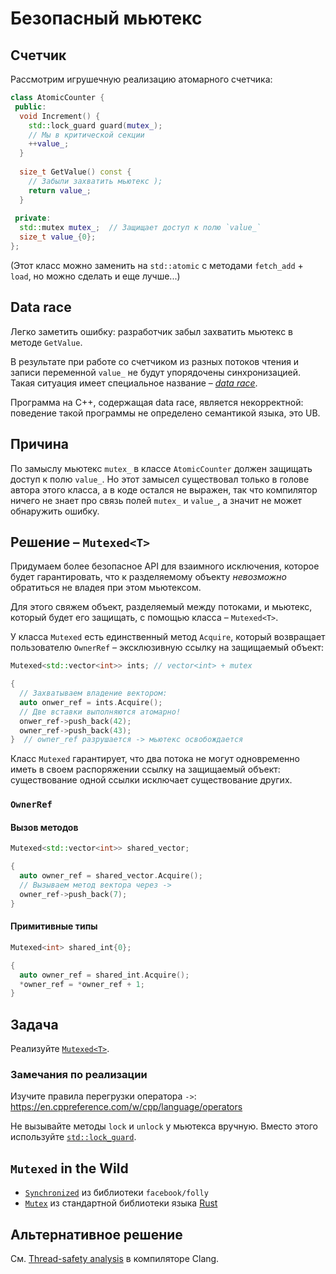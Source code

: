 # Безопасный мьютекс

## Счетчик

Рассмотрим игрушечную реализацию атомарного счетчика:

```cpp
class AtomicCounter {
 public:
  void Increment() {
    std::lock_guard guard(mutex_);
    // Мы в критической секции
    ++value_;
  }
  
  size_t GetValue() const {
    // Забыли захватить мьютекс );
    return value_;
  }
  
 private:
  std::mutex mutex_;  // Защищает доступ к полю `value_`
  size_t value_{0};
};

```

(Этот класс можно заменить на `std::atomic` c методами `fetch_add` + `load`, но можно сделать и еще лучше...)

## Data race

Легко заметить ошибку: разработчик забыл захватить мьютекс в методе `GetValue`. 

В результате при работе со счетчиком из разных потоков чтения и записи переменной `value_` не будут упорядочены синхронизацией. Такая ситуация имеет специальное название – [_data race_](https://eel.is/c++draft/intro.races#def:data_race). 

Программа на С++, содержащая data race, является некорректной: поведение такой программы не определено семантикой языка, это UB.

## Причина

По замыслу мьютекс `mutex_` в классе `AtomicCounter` должен защищать доступ к полю `value_`. 
Но этот замысел существовал только в голове автора этого класса, а в коде остался не выражен, так что компилятор ничего не знает про связь полей `mutex_` и `value_`, а значит не может обнаружить ошибку.

## Решение – `Mutexed<T>`

Придумаем более безопасное API для взаимного исключения, которое будет гарантировать, что к разделяемому объекту _невозможно_ обратиться не владея при этом мьютексом.

Для этого свяжем объект, разделяемый между потоками, и мьютекс, который будет его защищать, с помощью класса – `Mutexed<T>`.

У класса `Mutexed` есть единственный метод `Acquire`, который возвращает пользователю `OwnerRef` – эксклюзивную ссылку на защищаемый объект:

```cpp
Mutexed<std::vector<int>> ints; // vector<int> + mutex

{
  // Захватываем владение вектором:
  auto onwer_ref = ints.Acquire();
  // Две вставки выполняются атомарно!
  onwer_ref->push_back(42);
  owner_ref->push_back(43);
}  // owner_ref разрушается -> мьютекс освобождается
```

Класс `Mutexed` гарантирует, что два потока не могут одновременно иметь в своем распоряжении ссылку на защищаемый объект: существование одной ссылки исключает существование других.

### `OwnerRef`

#### Вызов методов

```cpp
Mutexed<std::vector<int>> shared_vector;

{
  auto owner_ref = shared_vector.Acquire();
  // Вызываем метод вектора через ->
  owner_ref->push_back(7);
}
```

#### Примитивные типы

```cpp
Mutexed<int> shared_int{0};

{
  auto owner_ref = shared_int.Acquire();
  *owner_ref = *owner_ref + 1;
}
```

## Задача

Реализуйте [`Mutexed<T>`](mutexed.hpp).

### Замечания по реализации

Изучите правила перегрузки оператора `->`: https://en.cppreference.com/w/cpp/language/operators

Не вызывайте методы `lock` и `unlock` у мьютекса вручную. Вместо этого используйте [`std::lock_guard`](https://en.cppreference.com/w/cpp/thread/lock_guard).

## `Mutexed` in the Wild

- [`Synchronized`](https://github.com/facebook/folly/blob/main/folly/docs/Synchronized.md) из библиотеки `facebook/folly`
- [`Mutex`](https://doc.rust-lang.org/std/sync/struct.Mutex.html) из стандартной библиотеки языка [Rust](https://www.rust-lang.org/)

## Альтернативное решение

См. [Thread-safety analysis](https://clang.llvm.org/docs/ThreadSafetyAnalysis.html) в компиляторе Clang.
